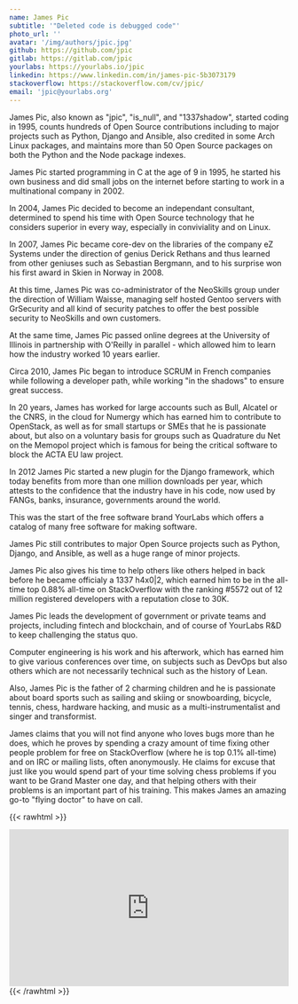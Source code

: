 ```yaml
---
name: James Pic
subtitle: '"Deleted code is debugged code"'
photo_url: ''
avatar: '/img/authors/jpic.jpg'
github: https://github.com/jpic
gitlab: https://gitlab.com/jpic
yourlabs: https://yourlabs.io/jpic
linkedin: https://www.linkedin.com/in/james-pic-5b3073179
stackoverflow: https://stackoverflow.com/cv/jpic/
email: 'jpic@yourlabs.org'
---
```


James Pic, also known as "jpic", "is_null", and "1337shadow", started coding in
1995, counts hundreds of Open Source contributions including to major projects
such as Python, Django and Ansible, also credited in some Arch Linux packages,
and maintains more than 50 Open Source packages on both the Python and the Node
package indexes.

James Pic started programming in C at the age of 9 in 1995, he started his own
business and did small jobs on the internet before starting to work in a
multinational company in 2002.

In 2004, James Pic decided to become an independant consultant, determined to
spend his time with Open Source technology that he considers superior in every
way, especially in conviviality and on Linux.

In 2007, James Pic became core-dev on the libraries of the company eZ Systems
under the direction of genius Derick Rethans and thus learned from other
geniuses such as Sebastian Bergmann, and to his surprise won his first award in
Skien in Norway in 2008.

At this time, James Pic was co-administrator of the NeoSkills group under the
direction of William Waisse, managing self hosted Gentoo servers with
GrSecurity and all kind of security patches to offer the best possible security
to NeoSkills and own customers.

At the same time, James Pic passed online degrees at the University of Illinois
in partnership with O'Reilly in parallel - which allowed him to learn how the
industry worked 10 years earlier.

Circa 2010, James Pic began to introduce SCRUM in French companies while
following a developer path, while working "in the shadows" to ensure great
success.

In 20 years, James has worked for large accounts such as Bull, Alcatel or the
CNRS, in the cloud for Numergy which has earned him to contribute to OpenStack,
as well as for small startups or SMEs that he is passionate about, but also on
a voluntary basis for groups such as Quadrature du Net on the Memopol project
which is famous for being the critical software to block the ACTA EU law
project.

In 2012 James Pic started a new plugin for the Django framework, which today
benefits from more than one million downloads per year, which attests to the
confidence that the industry have in his code, now used by FANGs, banks,
insurance, governments around the world.

This was the start of the free software brand YourLabs which offers a catalog
of many free software for making software.

James Pic still contributes to major Open Source projects such as Python,
Django, and Ansible, as well as a huge range of minor projects.

James Pic also gives his time to help others like others helped in back before
he became officialy a 1337 h4x0|2, which earned him to be in the all-time top
0.88% all-time on StackOverflow with the ranking #5572 out of 12 million
registered developers with a reputation close to 30K.

James Pic leads the development of government or private teams and projects,
including fintech and blockchain, and of course of YourLabs R&D to keep
challenging the status quo.

Computer engineering is his work and his afterwork, which has earned him to
give various conferences over time, on subjects such as DevOps but also others
which are not necessarily technical such as the history of Lean.

Also, James Pic is the father of 2 charming children and he is passionate about
board sports such as sailing and skiing or snowboarding, bicycle, tennis,
chess, hardware hacking, and music as a multi-instrumentalist and singer and
transformist.

James claims that you will not find anyone who loves bugs more than he does,
which he proves by spending a crazy amount of time fixing other people problem
for free on StackOverflow (where he is top 0.1% all-time) and on IRC or mailing
lists, often anonymously. He claims for excuse that just like you would spend
part of your time solving chess problems if you want to be Grand Master one
day, and that helping others with their problems is an important part of his
training. This makes James an amazing go-to "flying doctor" to have on call.

{{< rawhtml >}}
<style>.embed-container { position: relative; padding-bottom: 56.25%; height: 0; overflow: hidden; max-width: 100%; } .embed-container iframe, .embed-container object, .embed-container embed { position: absolute; top: 0; left: 0; width: 100%; height: 100%; }</style><div class='embed-container'>
<iframe
    frameborder="0"
    allowfullscreen
    src="https://www.youtube.com/embed/DPuVNNemEuM"
></iframe>
</div>
{{< /rawhtml >}}
